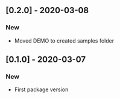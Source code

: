 ## [0.2.0] - 2020-03-08

### New
* Moved DEMO to created samples folder

## [0.1.0] - 2020-03-07

### New
* First package version